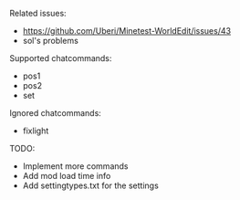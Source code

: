 Related issues:
* https://github.com/Uberi/Minetest-WorldEdit/issues/43
* sol's problems

Supported chatcommands:
* pos1
* pos2
* set

Ignored chatcommands:
* fixlight


TODO:
* Implement more commands
* Add mod load time info
* Add settingtypes.txt for the settings
